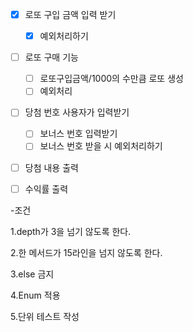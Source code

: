 - [x] 로또 구입 금액 입력 받기
  - [x] 예외처리하기
- [ ] 로또 구매 기능
    -[ ] 로또구입금액/1000의 수만큼 로또 생성
    - [ ] 예외처리
- [ ] 당첨 번호 사용자가 입력받기
  - [ ] 보너스 번호 입력받기
  - [ ] 보너스 번호 받을 시 예외처리하기
- [ ] 당첨 내용 출력
- [ ] 수익률 출력


-조건

1.depth가 3을 넘기 않도록 한다.

2.한 메서드가 15라인을 넘지 않도록 한다.

3.else 금지

4.Enum 적용

5.단위 테스트 작성